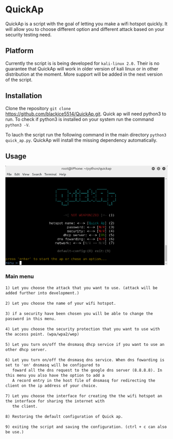 # QuickAp

QuickAp is a script with the goal of letting you make a wifi hotspot quickly. It will allow you to choose different option and different
attack based on your security testing need.

## Platform

Currently the script is is being developed for `kali-linux 2.0.` Their is no guarantee that QuickAp will work in older version of kali
linux or in other distribution at the moment. More support will be added in the next version of the script.

## Installation

Clone the repository `git clone` https://github.com/blackice5514/QuickAp.git. Quick ap will need python3 to run. To check if python3
is installed on your system run the command `python3 -V`.

To lauch the script run the following command in the main directory `python3 quick_ap.py`. QuickAp will install the missing dependency automatically.

## Usage

![alt text](screenshot.PNG "Description goes here")

### Main menu

```
1) Let you choose the attack that you want to use. (attack will be added further into development.)

2) Let you choose the name of your wifi hotspot.

3) if a security have been chosen you will be able to change the password in this menu.

4) Let you choose the security protection that you want to use with the access point. (wpa/wpa2/wep)

5) Let you turn on/off the dnsmasq dhcp service if you want to use an other dhcp server.

6) Let you turn on/off the dnsmasq dns service. When dns fowarding is set to 'on' dnsmasq will be configured to 
   foward all the dns request to the google dns server (8.8.8.8). In this menu you also have the option to add a
   A record entry in the host file of dnsmasq for redirecting the client on the ip address of your choice.

7) Let you choose the interface for creating the the wifi hotspot an the interface for sharing the internet with
   the client.
   
8) Restoring the default configuration of Quick ap.

9) exiting the script and saving the configuration. (ctrl + c can also be use.)

